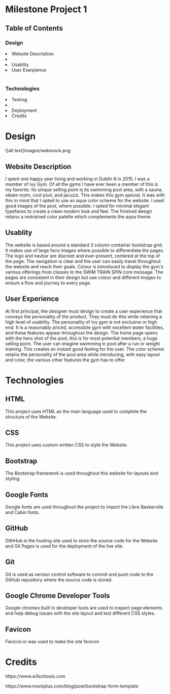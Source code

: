 <h1>Milestone Project 1</h1>

<h2>Table of Contents</h2>



<h3>Design</h3>

<li>Website Description<li>
<li>Usablity</li>
<li>User Exerpience</li>

<br>

<h3>Technologies</h3>


<li>Testing<li>
<li>Deployment</li>
<li>Credits</li>


<h1>Design</h1>
![alt text]images/webmock.png

<h2>Website Description</h2>
<p>I spent one happy year living and working in Dublin 8 in 2015. I was a member of Ivy Gym. Of all the gyms I have ever been a member of this is my favorite. Its unique selling point is its swimming pool area, with a sauna, steam room, cool pool, and jacuzzi. This makes this gym special.
It was with this in mind that I opted to use an aqua color scheme for the website.  I used good images of the pool, where possible. I opted for minimal elegant typefaces to create a clean modern look and feel. The finished design retains a restrained color palette which complements the aqua theme.
</p>

<h2>Usablity</h2>

The website is based around a standard 3 column container bootstrap grid. It makes use of large hero images where possible to differentiate the pages. The logo and navbar are discreet and ever-present, centered at the top of the page. The navigation is clear and the user can easily travel throughout the website and reach their goals. Colour is introduced to display the gym's various offerings from classes to the SWIM TRAIN SPIN core message. The pages are consistent in their design but 
use colour and different images to ensure a flow and journey to every page.  

<h2>User Experience</h2>
At first principal, the designer must design to create a  user experience that conveys the personality of the product.  They must do this while retaining a high level of usability. The personality of Ivy gym is not exclusive or high end. It is a reasonably priced, accessible gym with excellent water facilities, and these features appear throughout the design. The home page opens with the hero shot
of the pool, this is for most potential members, a huge selling point. The user can imagine swimming in pool after a run or weight training. This creates an instant good feeling for the user. The color scheme retains the personality of the pool area while introducing, with easy layout and color, the various other features the gym has to offer. 
</p>

<h1>Technologies</h1>

<h2>HTML</h2>

   <p>  This project uses HTML as the main language used to complete the structure of the Website.</p>

<h2>CSS</h2>

   <p> This project uses custom written CSS to style the Website.</p>

<h2>Bootstrap</h2>

   <p> The Bootstrap framework is used throughout this website for layouts and styling. </p>



<h2>Google Fonts</h2>

  <p>  Google fonts are used throughout the project to import the Libre Baskerville and Cabin fonts. </p>



<h2>GitHub</h2>

<p>  GithHub is the hosting site used to store the source code for the Website and Git Pages is used for the deployment of the live site. </p>


<h2>Git</h2>

   <p>   Git is used as version control software to commit and push code to the GitHub repository where the source code is stored. </p>



<h2>Google Chrome Developer Tools</h2>

   <p>      Google chromes built in developer tools are used to inspect page elements and help debug issues with the site layout and test different CSS styles. </p>



<h2>Favicon</h2>

   <p>  Favicon.io was used to make the site favicon  </p>





   <h1>Credits</h1>

   <P>https://www.w3schools.com </p>

<P>https://www.mockplus.com/blog/post/bootstrap-form-template </p>


